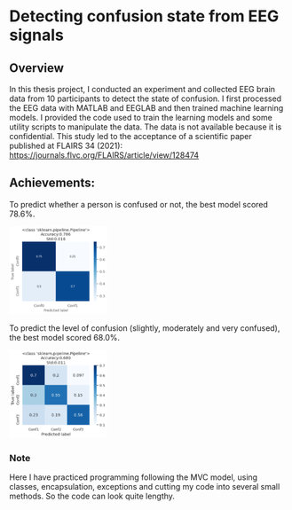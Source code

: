 # Detecting confusion state from EEG signals
## Overview
 In this thesis project, I conducted an experiment and collected EEG brain data from 10 participants to detect the state of confusion. I first processed the EEG data with MATLAB and EEGLAB and then trained machine learning models. I provided the code used to train the learning models and some utility scripts to manipulate the data. The data is not available because it is confidential.
This study led to the acceptance of a scientific paper published at FLAIRS 34 (2021): https://journals.flvc.org/FLAIRS/article/view/128474
 
## Achievements:
To predict whether a person is confused or not, the best model scored 78.6%. 

<p><img src="https://github.com/carodak/DetectingConfusion/blob/main/DetectingConfusion/pictures/2conf.png" width=35% height=35%></p>

To predict the level of confusion (slightly, moderately and very confused), the best model scored 68.0%.

<p><img src="https://github.com/carodak/DetectingConfusion/blob/main/DetectingConfusion/pictures/3conf.png" width=35% height=35%></p>

### Note
Here I have practiced programming following the MVC model, using classes, encapsulation, exceptions and cutting my code into several small methods. So the code can look quite lengthy.
